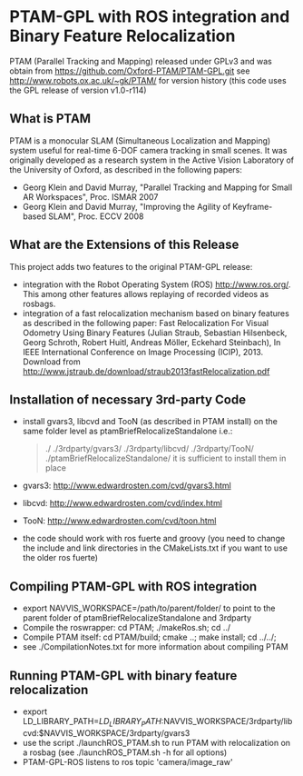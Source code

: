 PTAM-GPL with ROS integration and Binary Feature Relocalization
===============================================================

PTAM (Parallel Tracking and Mapping) released under GPLv3 and was obtain from https://github.com/Oxford-PTAM/PTAM-GPL.git
see http://www.robots.ox.ac.uk/~gk/PTAM/ for version history (this code uses the GPL release of version v1.0-r114)

What is PTAM
------------

PTAM is a monocular SLAM (Simultaneous Localization and Mapping) system useful for real-time
6-DOF camera tracking in small scenes. It was originally developed as a research system in the Active 
Vision Laboratory of the University of Oxford, as described in the following papers:

- Georg Klein and David Murray, "Parallel Tracking and Mapping for Small AR Workspaces", Proc. ISMAR 2007
- Georg Klein and David Murray, "Improving the Agility of Keyframe-based SLAM", Proc. ECCV 2008

What are the Extensions of this Release
---------------------------------------

This project adds two features to the original PTAM-GPL release:
- integration with the Robot Operating System (ROS) http://www.ros.org/. This among other features allows replaying of recorded videos as rosbags.
- integration of a fast relocalization mechanism based on binary features as described in the following paper:
  Fast Relocalization For Visual Odometry Using Binary Features (Julian Straub, Sebastian Hilsenbeck, Georg Schroth, Robert Huitl, Andreas Möller, Eckehard Steinbach), In IEEE International Conference on Image Processing (ICIP), 2013. 
  Download from http://www.jstraub.de/download/straub2013fastRelocalization.pdf

Installation of necessary 3rd-party Code
----------------------------------------

- install gvars3, libcvd and TooN (as described in PTAM install) on the same folder level as ptamBriefRelocalizeStandalone i.e.:
  > ./
  > ./3rdparty/gvars3/
  > ./3rdparty/libcvd/
  > ./3rdparty/TooN/
  > ./ptamBriefRelocalizeStandalone/
  > it is sufficient to install them in place
- gvars3: http://www.edwardrosten.com/cvd/gvars3.html
- libcvd: http://www.edwardrosten.com/cvd/index.html
- TooN: http://www.edwardrosten.com/cvd/toon.html

- the code should work with ros fuerte and groovy (you need to change the include and link directories in the CMakeLists.txt if you want to use the older ros fuerte)

Compiling PTAM-GPL with ROS integration
---------------------------------------

- export NAVVIS_WORKSPACE=/path/to/parent/folder/ to point to the parent folder of ptamBriefRelocalizeStandalone and 3rdparty
- Compile the roswrapper: cd PTAM; ./makeRos.sh; cd ../
- Compile PTAM itself: cd PTAM/build; cmake ..; make install; cd ../../;
- see ./CompilationNotes.txt for more information about compiling PTAM

Running PTAM-GPL with binary feature relocalization
---------------------------------------------------

- export LD_LIBRARY_PATH=$LD_LIBRARY_PATH:$NAVVIS_WORKSPACE/3rdparty/libcvd:$NAVVIS_WORKSPACE/3rdparty/gvars3
- use the script ./launchROS_PTAM.sh to run PTAM with relocalization on a rosbag (see ./launchROS_PTAM.sh -h for all options)
- PTAM-GPL-ROS listens to ros topic 'camera/image_raw'


